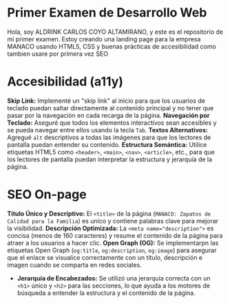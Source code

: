 # Primer Examen de Desarrollo Web

Hola, soy ALDRINK CARLOS COYO ALTAMIRANO, y este es el repositorio de mi primer examen. Estoy creando una landing page para la empresa MANACO usando HTML5, CSS y buenas prácticas de accesibilidad como tambien usare por primera vez SEO

# Accesibilidad (a11y)

**Skip Link:** 
Implementé un "skip link" al inicio para que los usuarios de teclado puedan saltar directamente al contenido principal y no tener que pasar por la navegación en cada recarga de la página.
**Navegación por Teclado:** 
Aseguré que todos los elementos interactivos sean accesibles y se pueda navegar entre ellos usando la tecla `Tab`.
**Textos Alternativos:** Agregué `alt` descriptivos a todas las imágenes para que los lectores de pantalla puedan entender su contenido.
**Estructura Semántica:** 
Utilice etiquetas HTML5 como `<header>`, `<main>`, `<nav>`, `<article>`, etc., para que los lectores de pantalla puedan interpretar la estructura y jerarquía de la página.

# SEO On-page

**Título Único y Descriptivo:** 
El `<title>` de la página (`MANACO: Zapatos de Calidad para la Familia`) es unico y contiene palabras clave para mejorar la visibilidad.
**Descripción Optimizada:** 
La `<meta name="description">` es concisa (menos de 160 caracteres) y resume el contenido de la página para atraer a los usuarios a hacer clic.
**Open Graph (OG):** 
Se implementarpn las etiquetas Open Graph (`og:title`, `og:description`, `og:image`) para asegurar que el enlace se visualice correctamente con un título, descripción e imagen cuando se comparta en redes sociales.
* **Jerarquía de Encabezados:** 
Se utilizó una jerarquía correcta con un `<h1>` único y `<h2>` para las secciones, lo que ayuda a los motores de búsqueda a entender la estructura y el contenido de la página.